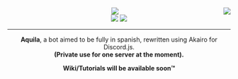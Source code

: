 # <img src="https://i.imgur.com/zJzMjU3.png?1" align=right>
<p align=center>
  <img src="https://i.imgur.com/dHKHBQj.png"></br>
  <img src="https://forthebadge.com/images/badges/made-with-javascript.svg"> <img src="https://forthebadge.com/images/badges/contains-cat-gifs.svg">
</p>

---
<p align=center>
  <strong>Aquila</strong>, a bot aimed to be fully in spanish, rewritten using Akairo for Discord.js.</br>
  <strong>(Private use for one server at the moment).</strong>
</p>

<p align=center>
  <strong>Wiki/Tutorials will be available soon™</strong>
</p>
